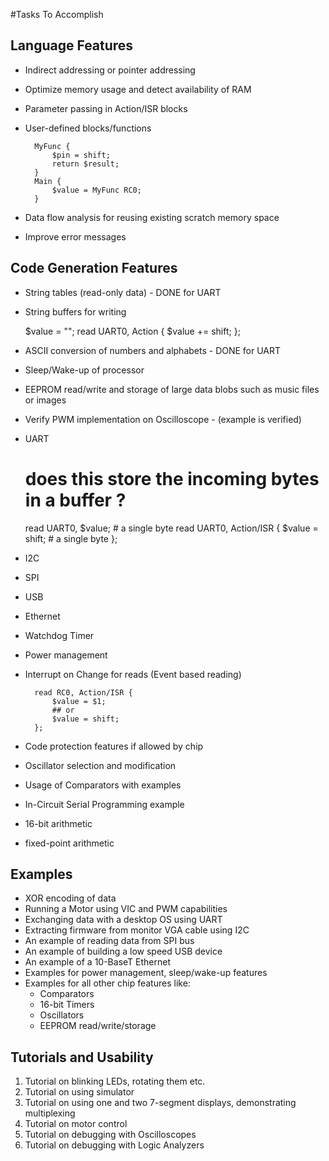#Tasks To Accomplish

## Language Features

- Indirect addressing or pointer addressing
- Optimize memory usage and detect availability of RAM
- Parameter passing in Action/ISR blocks
- User-defined blocks/functions

        MyFunc {
            $pin = shift;
            return $result;
        }
        Main {
            $value = MyFunc RC0;
        }

- Data flow analysis for reusing existing scratch memory space
- Improve error messages

## Code Generation Features

- String tables (read-only data) - DONE for UART
- String buffers for writing

    $value = "";
    read UART0, Action {
        $value += shift;
    };

- ASCII conversion of numbers and alphabets - DONE for UART
- Sleep/Wake-up of processor
- EEPROM read/write and storage of large data blobs such as music files or
  images
- Verify PWM implementation on Oscilloscope - (example is verified)
- UART

    # does this store the incoming bytes in a buffer ?
    read UART0, $value; # a single byte
    read UART0, Action/ISR {
        $value = shift; # a single byte
    };

- I2C
- SPI
- USB
- Ethernet
- Watchdog Timer
- Power management
- Interrupt on Change for reads (Event based reading)

        read RC0, Action/ISR {
            $value = $1;
            ## or
            $value = shift;
        };

- Code protection features if allowed by chip
- Oscillator selection and modification
- Usage of Comparators with examples
- In-Circuit Serial Programming example
- 16-bit arithmetic
- fixed-point arithmetic

## Examples

- XOR encoding of data
- Running a Motor using VIC and PWM capabilities
- Exchanging data with a desktop OS using UART
- Extracting firmware from monitor VGA cable using I2C
- An example of reading data from SPI bus
- An example of building a low speed USB device
- An example of a 10-BaseT Ethernet
- Examples for power management, sleep/wake-up features
- Examples for all other chip features like:
    - Comparators
    - 16-bit Timers
    - Oscillators
    - EEPROM read/write/storage

## Tutorials and Usability

1. Tutorial on blinking LEDs, rotating them etc.
2. Tutorial on using simulator
3. Tutorial on using one and two 7-segment displays, demonstrating multiplexing
4. Tutorial on motor control
5. Tutorial on debugging with Oscilloscopes
6. Tutorial on debugging with Logic Analyzers


